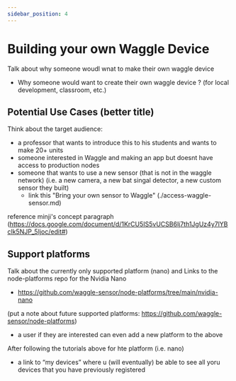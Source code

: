 ```yaml
---
sidebar_position: 4
---
```


# Building your own Waggle Device

Talk about why someone woudl wnat to make their own waggle device
- Why someone would want to create their own waggle device ?  (for local development, classroom, etc.)

## Potential Use Cases (better title)

Think about the target audience:
- a professor that wants to introduce this to his students and wants to make 20+ units
- someone interested in Waggle and making an app but doesnt have access to production nodes
- someone that wants to use a new sensor (that is not in the waggle network) (i.e. a new camera, a new bat singal detector, a new custom sensor they built)
  - link this "Bring your own sensor to Waggle" (./access-waggle-sensor.md)

reference minji's concept paragraph (https://docs.google.com/document/d/1KrCU5IS5vUCSB6lj7th1JgUz4y7lYBclk5NJP_5Ijoc/edit#)

## Support platforms

Talk about the currently only supported platform (nano) and Links to the node-platforms repo for the Nvidia Nano
- https://github.com/waggle-sensor/node-platforms/tree/main/nvidia-nano

(put a note about future supported platforms: https://github.com/waggle-sensor/node-platforms)
- a user if they are interested can even add a new platform to the above

After following the tutorials above for hte platform (i.e. nano)
- a link to “my devices” where u (will eventually) be able to see all yoru devices that you have previously registered